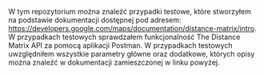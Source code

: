 W tym repozytorium można znaleźć przypadki testowe, które stworzyłem na podstawie dokumentacji dostępnej pod adresem: https://developers.google.com/maps/documentation/distance-matrix/intro.
W przypadkach testowych sprawdzałem funkcjonalność The Distance Matrix API za pomocą aplikacji Postman. W przypadkach testowych uwzględniłem wszystkie parametry główne oraz dodatkowe, których opisy można znaleźć w dokumentacji zamieszczonej w linku powyżej. 


